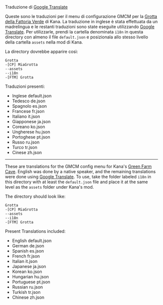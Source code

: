 Traduzione di [Google Translate](https://translate.google.com/)

Queste sono le traduzioni per il menu di configurazione GMCM per la [Grotta della Fattoria Verde](https://www.nexusmods.com/stardewvalley/mods/19498) di Kana. La traduzione in inglese è stata effettuata da un madrelingua e le restanti traduzioni sono state eseguite utilizzando [Google Translate](https://translate.google.com/).
Per utilizzarle, prendi la cartella denominata `i18n` in questa directory con almeno il file `default.json` e posizionala allo stesso livello della cartella `assets` nella mod di Kana.

La directory dovrebbe apparire così:

```
Grotta
-[CP] MiaGrotta
--assets
--i18n
-[FTM] Grotta
```

Traduzioni presenti:

- Inglese default.json
- Tedesco de.json
- Spagnolo es.json
- Francese fr.json
- Italiano it.json
- Giapponese ja.json
- Coreano ko.json
- Ungherese hu.json
- Portoghese pt.json
- Russo ru.json
- Turco tr.json
- Cinese zh.json


___


These are translations for the GMCM config menu for Kana's [Green Farm Cave](https://www.nexusmods.com/stardewvalley/mods/19498). English was done by a native speaker, and the remaining translations were done using [Google Translate](https://translate.google.com/).
To use, take the folder labeled `i18n` in this directory with at least the `default.json` file and place it at the same level as the `assets` folder under Kana's mod.

The directory should look like:

```
Grotta
-[CP] MiaGrotta
--assets
--i18n
-[FTM] Grotta
```

Present Translations included:

- English  default.json
- German	de.json
- Spanish	es.json
- French	fr.json
- Italian	it.json
- Japanese	ja.json
- Korean	ko.json
- Hungarian	hu.json
- Portuguese	pt.json
- Russian	ru.json
- Turkish	tr.json
- Chinese	zh.json
